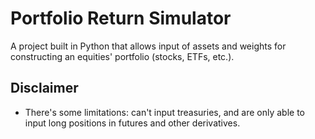 # Portfolio Return Simulator
 A project built in Python that allows input of assets and weights for constructing an equities' portfolio (stocks, ETFs, etc.).
## Disclaimer
- There's some limitations: can't input treasuries, and are only able to input long positions in futures and other derivatives.
